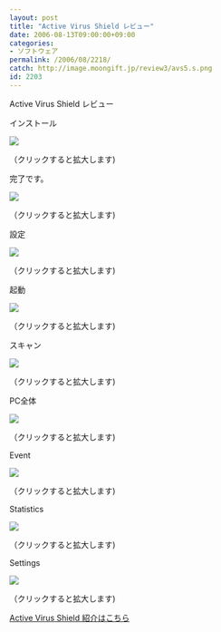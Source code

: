 ```yaml
---
layout: post
title: "Active Virus Shield レビュー"
date: 2006-08-13T09:00:00+09:00
categories:
- ソフトウェア
permalink: /2006/08/2218/
catch: http://image.moongift.jp/review3/avs5.s.png
id: 2203
---
```

Active Virus Shield レビュー  
<!--more-->

インストール

  

[![](http://image.moongift.jp/review3/avs1.s.png)](http://image.moongift.jp/review3/avs1.png)  
  
（クリックすると拡大します)

  

完了です。

  

[![](http://image.moongift.jp/review3/avs2.s.png)](http://image.moongift.jp/review3/avs2.png)  
  
（クリックすると拡大します)

  

設定

  

[![](http://image.moongift.jp/review3/avs3.s.png)](http://image.moongift.jp/review3/avs3.png)  
  
（クリックすると拡大します)

  

起動

  

[![](http://image.moongift.jp/review3/avs4.s.png)](http://image.moongift.jp/review3/avs4.png)  
  
（クリックすると拡大します)

  

スキャン

  

[![](http://image.moongift.jp/review3/avs5.s.png)](http://image.moongift.jp/review3/avs5.png)  
  
（クリックすると拡大します)

  

PC全体

  

[![](http://image.moongift.jp/review3/avs6.s.png)](http://image.moongift.jp/review3/avs6.png)  
  
（クリックすると拡大します)

  

Event

  

[![](http://image.moongift.jp/review3/avs7.s.png)](http://image.moongift.jp/review3/avs7.png)  
  
（クリックすると拡大します)

  

Statistics

  

[![](http://image.moongift.jp/review3/avs8.s.png)](http://image.moongift.jp/review3/avs8.png)  
  
（クリックすると拡大します)

  

Settings

  

[![](http://image.moongift.jp/review3/avs9.s.png)](http://image.moongift.jp/review3/avs9.png)  
  
（クリックすると拡大します)

  

[Active Virus Shield 紹介はこちら](http://fw.moongift.jp/intro/i-2214.html)

